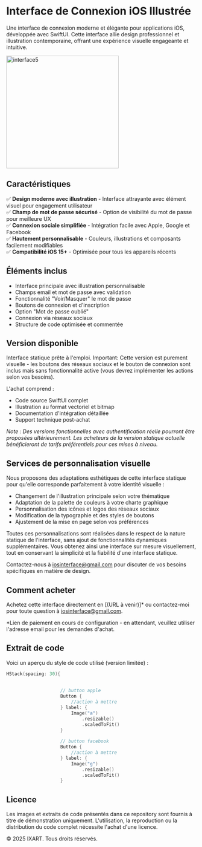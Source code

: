 # Interface de Connexion iOS Illustrée
Une interface de connexion moderne et élégante pour applications iOS, développée avec SwiftUI. Cette interface allie design professionnel et illustration contemporaine, offrant une expérience visuelle engageante et intuitive.

<img width="298" alt="interface5" src="https://github.com/user-attachments/assets/944d87d2-b7d8-4344-a4ab-8d3b68309cde" />


## Caractéristiques
✅ **Design moderne avec illustration** - Interface attrayante avec élément visuel pour engagement utilisateur  
✅ **Champ de mot de passe sécurisé** - Option de visibilité du mot de passe pour meilleure UX  
✅ **Connexion sociale simplifiée** - Intégration facile avec Apple, Google et Facebook  
✅ **Hautement personnalisable** - Couleurs, illustrations et composants facilement modifiables  
✅ **Compatibilité iOS 15+** - Optimisée pour tous les appareils récents

## Éléments inclus
- Interface principale avec illustration personnalisable
- Champs email et mot de passe avec validation
- Fonctionnalité "Voir/Masquer" le mot de passe
- Boutons de connexion et d'inscription
- Option "Mot de passe oublié"
- Connexion via réseaux sociaux
- Structure de code optimisée et commentée

## Version disponible
Interface statique prête à l'emploi. Important: Cette version est purement visuelle - les boutons des réseaux sociaux et le bouton de connexion sont inclus mais sans fonctionnalité active (vous devrez implémenter les actions selon vos besoins).

L'achat comprend :
- Code source SwiftUI complet
- Illustration au format vectoriel et bitmap
- Documentation d'intégration détaillée
- Support technique post-achat

*Note : Des versions fonctionnelles avec authentification réelle pourront être proposées ultérieurement. Les acheteurs de la version statique actuelle bénéficieront de tarifs préférentiels pour ces mises à niveau.*

## Services de personnalisation visuelle
Nous proposons des adaptations esthétiques de cette interface statique pour qu'elle corresponde parfaitement à votre identité visuelle :
- Changement de l'illustration principale selon votre thématique
- Adaptation de la palette de couleurs à votre charte graphique
- Personnalisation des icônes et logos des réseaux sociaux
- Modification de la typographie et des styles de boutons
- Ajustement de la mise en page selon vos préférences

Toutes ces personnalisations sont réalisées dans le respect de la nature statique de l'interface, sans ajout de fonctionnalités dynamiques supplémentaires. Vous obtenez ainsi une interface sur mesure visuellement, tout en conservant la simplicité et la fiabilité d'une interface statique.

Contactez-nous à iosinterface@gmail.com pour discuter de vos besoins spécifiques en matière de design.

## Comment acheter
Achetez cette interface directement en [(URL à venir)]* ou contactez-moi pour toute question à iosinterface@gmail.com.

*Lien de paiement en cours de configuration - en attendant, veuillez utiliser l'adresse email pour les demandes d'achat.

## Extrait de code
Voici un aperçu du style de code utilisé (version limitée) :
```swift
HStack(spacing: 30){
                    
                    
                    // button apple
                    Button {
                        //action à mettre
                    } label: {
                        Image("a")
                            .resizable()
                            .scaledToFit()
                    }
                    
                    // button facebook
                    Button {
                        //action à mettre
                    } label: {
                        Image("g")
                            .resizable()
                            .scaledToFit()
                    }
```

## Licence
Les images et extraits de code présentés dans ce repository sont fournis à titre de démonstration uniquement. L'utilisation, la reproduction ou la distribution du code complet nécessite l'achat d'une licence.

© 2025 IXART. Tous droits réservés.
